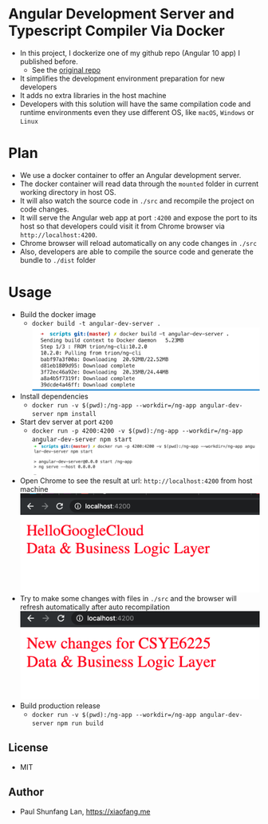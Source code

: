 # Angular Development Server and Typescript Compiler Via Docker

- In this project, I dockerize one of my github repo (Angular 10 app) I published before.
  - See the [original repo](https://github.com/lanshunfang/angular-template-project-multiple-render-bundle)
- It simplifies the development environment preparation for new developers
- It adds no extra libraries in the host machine
- Developers with this solution will have the same compilation code and runtime environments even they use different OS, like `macOS`, `Windows` or `Linux`

# Plan

- We use a docker container to offer an Angular development server.
- The docker container will read data through the `mounted` folder in current working directory in host OS.
- It will also watch the source code in `./src` and recompile the project on code changes.
- It will serve the Angular web app at port `:4200` and expose the port to its host so that developers could visit it from Chrome browser via `http://localhost:4200`.
- Chrome browser will reload automatically on any code changes in `./src`
- Also, developers are able to compile the source code and generate the bundle to `./dist` folder

# Usage

- Build the docker image
  - `docker build -t angular-dev-server .`
    ![](doc/images/2020-12-01-18-06-08.png)
- Install dependencies
  - `docker run -v $(pwd):/ng-app --workdir=/ng-app angular-dev-server npm install`
- Start dev server at port `4200`
  - `docker run -p 4200:4200 -v $(pwd):/ng-app --workdir=/ng-app angular-dev-server npm start`
    ![](doc/images/2020-12-01-18-29-34.png)
- Open Chrome to see the result at url: `http://localhost:4200` from host machine
  ![](doc/images/2020-12-01-18-30-53.png)
- Try to make some changes with files in `./src` and the browser will refresh automatically after auto recompilation
  ![](doc/images/2020-12-01-18-33-15.png)
- Build production release
  - `docker run -v $(pwd):/ng-app --workdir=/ng-app angular-dev-server npm run build`

## License

- MIT

## Author

- Paul Shunfang Lan, https://xiaofang.me
